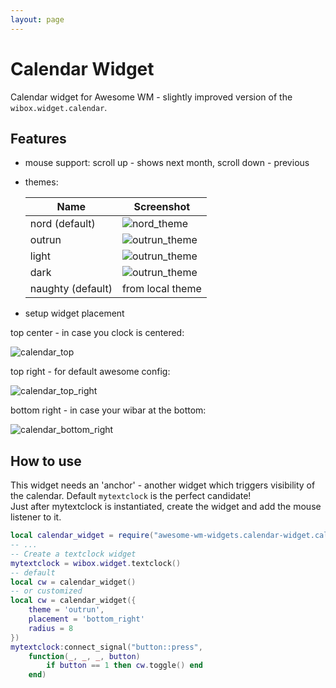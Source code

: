 ```yaml
---
layout: page
---
```

# Calendar Widget

Calendar widget for Awesome WM - slightly improved version of the `wibox.widget.calendar`.

## Features

 - mouse support: scroll up - shows next month, scroll down - previous
 - themes:
  
    | Name | Screenshot |
    |---|---|
    | nord (default) | ![nord_theme](../awesome-wm-widgets/assets/img/screenshots/calendar-widget/nord.png) |
    | outrun | ![outrun_theme](../awesome-wm-widgets/assets/img/screenshots/calendar-widget/outrun.png) |
    | light | ![outrun_theme](../awesome-wm-widgets/assets/img/screenshots/calendar-widget/light.png) |
    | dark | ![outrun_theme](../awesome-wm-widgets/assets/img/screenshots/calendar-widget/dark.png) |
    | naughty (default) | from local theme |
  
 - setup widget placement
  
  top center - in case you clock is centered:

   ![calendar_top](../awesome-wm-widgets/assets/img/screenshots/calendar-widget/calendar_top.png)

  top right - for default awesome config:

  ![calendar_top_right](../awesome-wm-widgets/assets/img/screenshots/calendar-widget/calendar_top_right.png)

  bottom right - in case your wibar at the bottom:

  ![calendar_bottom_right](../awesome-wm-widgets/assets/img/screenshots/calendar-widget/calendar_bottom_right.png)


## How to use

This widget needs an 'anchor' - another widget which triggers visibility of the calendar. Default `mytextclock` is the perfect candidate!  
Just after mytextclock is instantiated, create the widget and add the mouse listener to it.

```lua
local calendar_widget = require("awesome-wm-widgets.calendar-widget.calendar")
-- ...
-- Create a textclock widget
mytextclock = wibox.widget.textclock()
-- default
local cw = calendar_widget()
-- or customized
local cw = calendar_widget({
    theme = 'outrun',
    placement = 'bottom_right'
    radius = 8
})
mytextclock:connect_signal("button::press", 
    function(_, _, _, button)
        if button == 1 then cw.toggle() end
    end)
```
